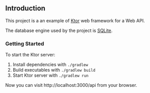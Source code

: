 ## Introduction

This project is a an example of [Ktor](https://ktor.io/) web framework for a Web API.

The database engine used by the project is [SQLite](https://www.sqlite.org/).

### Getting Started

To start the Ktor server:

1. Install dependencies with `./gradlew`
2. Build executables with `./gradlew build`
3. Start Ktor server with `./gradlew run`

Now you can visit http://localhost:3000/api from your browser.
